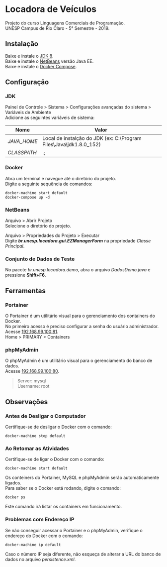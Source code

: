 # Locadora de Veículos

Projeto do curso Linguagens Comerciais de Programação.  
UNESP Campus de Rio Claro - 5° Semestre - 2019.

## Instalação

Baixe e instale o [JDK 8](https://www.oracle.com/technetwork/java/javase/downloads/jdk8-downloads-2133151.html?ssSourceSiteId=otnpt).  
Baixe e instale o [NetBeans](https://netbeans.org/downloads/8.2/) versão Java EE.  
Baixe e instale o [Docker Compose](https://docs.docker.com/toolbox/overview/).  

## Configuração

### JDK

Painel de Controle > Sistema > Configurações avançadas do sistema > Variáveis de Ambiente  
Adicione as seguintes variáveis de sistema:  

Nome | Valor
--- | ---
_JAVA_HOME_ | Local de instalção do JDK (ex: C:\Program Files\Java\jdk1.8.0_152)
_CLASSPATH_ | .;

### Docker

Abra um terminal e navegue até o diretório do projeto.  
Digite a seguinte sequência de comandos:

```
docker-machine start default
docker-compose up -d
```

### NetBeans

Arquivo > Abrir Projeto  
Selecione o diretório do projeto.  

Arquivo > Propriedades do Projeto > Executar  
Digite **_br.unesp.locadora.gui.EZManagerForm_** na propriedade _Classe Principal_.

### Conjunto de Dados de Teste

No pacote _br.unesp.locadora.demo_, abra o arquivo _DadosDemo.java_ e pressione __Shift+F6__.

## Ferramentas

### Portainer

O Portainer é um utilitário visual para o gerenciamento dos containers do Docker.  
No primeiro acesso é preciso configurar a senha do usuário administrador.  
Acesse [192.168.99.100:81](http://192.168.99.100:81).  
Home > PRIMARY > Containers

### phpMyAdmin

O phpMyAdmin é um utilitário visual para o gerenciamento do banco de dados.  
Acesse [192.168.99.100:80](http://192.168.99.100:80).

> Server: mysql  
> Username: root  

## Observações

### Antes de Desligar o Computador

Certifique-se de desligar o Docker com o comando:  

```
docker-machine stop default
```

### Ao Retomar as Atividades

Certifique-se de ligar o Docker com o comando: 

```
docker-machine start default
```

Os conteiners do Portainer, MySQL e phpMyAdmin serão automaticamente ligados.  
Para saber se o Docker está rodando, digite o comando:

```
docker ps
```

Este comando irá listar os containers em funcionamento.  

### Problemas com Endereço IP

Se não conseguir acessar o Portainer e o phpMyAdmin, verifique o endereço do Docker com o comando:

```
docker-machine ip default
```

Caso o número IP seja diferente, não esqueça de alterar a URL do banco de dados no arquivo _persistence.xml_. 